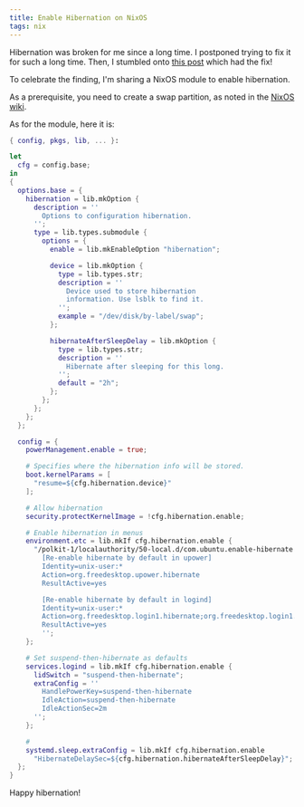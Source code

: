 ```yaml
---
title: Enable Hibernation on NixOS
tags: nix
---
```


Hibernation was broken for me since a long time.
I postponed trying to fix it for such a long time.
Then, I stumbled onto [this post](post) which had the fix!

[post]: https://discourse.nixos.org/t/hibernate-doesnt-work-anymore/24673/6?u=ibizaman

To celebrate the finding, I'm sharing a NixOS module
to enable hibernation.

As a prerequisite, you need to create a swap partition,
as noted in the [NixOS wiki](wiki).

[wiki]: https://wiki.nixos.org/wiki/Power_Management#Hibernation

As for the module, here it is:

```nix
{ config, pkgs, lib, ... }:

let
  cfg = config.base;
in
{
  options.base = {
    hibernation = lib.mkOption {
      description = ''
        Options to configuration hibernation.
      '';
      type = lib.types.submodule {
        options = {
          enable = lib.mkEnableOption "hibernation";

          device = lib.mkOption {
            type = lib.types.str;
            description = ''
              Device used to store hibernation
              information. Use lsblk to find it.
            '';
            example = "/dev/disk/by-label/swap";
          };

          hibernateAfterSleepDelay = lib.mkOption {
            type = lib.types.str;
            description = ''
              Hibernate after sleeping for this long.
            '';
            default = "2h";
          };
        };
      };
    };
  };

  config = {
    powerManagement.enable = true;

    # Specifies where the hibernation info will be stored.
    boot.kernelParams = [
      "resume=${cfg.hibernation.device}"
    ];

    # Allow hibernation
    security.protectKernelImage = !cfg.hibernation.enable;

    # Enable hibernation in menus
    environment.etc = lib.mkIf cfg.hibernation.enable {
      "/polkit-1/localauthority/50-local.d/com.ubuntu.enable-hibernate.pkla".text = ''
        [Re-enable hibernate by default in upower]
        Identity=unix-user:*
        Action=org.freedesktop.upower.hibernate
        ResultActive=yes

        [Re-enable hibernate by default in logind]
        Identity=unix-user:*
        Action=org.freedesktop.login1.hibernate;org.freedesktop.login1.handle-hibernate-key;org.freedesktop.login1;org.freedesktop.login1.hibernate-multiple-sessions;org.freedesktop.login1.hibernate-ignore-inhibit
        ResultActive=yes
        '';
    };

    # Set suspend-then-hibernate as defaults
    services.logind = lib.mkIf cfg.hibernation.enable {
      lidSwitch = "suspend-then-hibernate";
      extraConfig = ''
        HandlePowerKey=suspend-then-hibernate
        IdleAction=suspend-then-hibernate
        IdleActionSec=2m
      '';
    };

    # 
    systemd.sleep.extraConfig = lib.mkIf cfg.hibernation.enable
      "HibernateDelaySec=${cfg.hibernation.hibernateAfterSleepDelay}";
  };
}
```

Happy hibernation!
